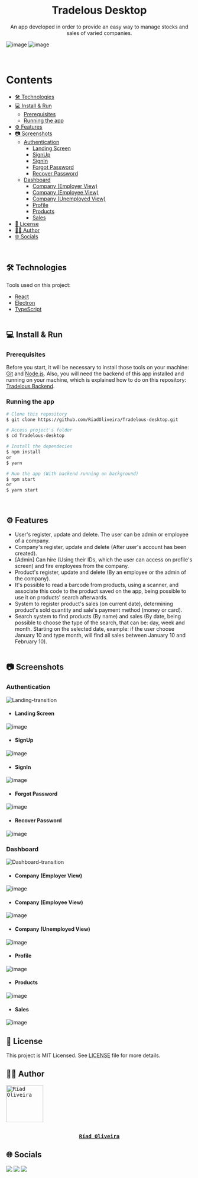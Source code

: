 <h1 align="center">Tradelous Desktop</h1>

<p align="center">
  An app developed in order to provide an easy way to manage stocks and sales of varied companies.
</p>

![image](https://user-images.githubusercontent.com/69125013/147826010-25e9ef50-474a-49a8-b486-3ead4bed8105.png)
![image](https://img.shields.io/github/license/RiadOliveira/Tradelous-frontend-desktop)

<br/>

Contents
=================
<!--ts-->
   * [🛠️ Technologies](#technologies)
   * [💻 Install & Run](#install&run)
      * [Prerequisites](#prerequisites)
      * [Running the app](#running)
   * [⚙️ Features](#features)
   * [📷 Screenshots](#screenshots)
      * [Authentication](#authentication)
        * [Landing Screen](#landing)
        * [SignUp](#sign-up)
        * [SignIn](#sign-in)
        * [Forgot Password](#forgot-password)
        * [Recover Password](#recover-password)
      * [Dashboard](#dashboard-screens) 
        * [Company (Employer View)](#company-employer)
        * [Company (Employee View)](#company-employee)
        * [Company (Unemployed View)](#company-unemployed)
        * [Profile](#profile)
        * [Products](#products)
        * [Sales](#sales)
   * [📝 License](#license)
   * [👨‍💻 Author](#author)
   * [🌐 Socials](#socials)
<!--te-->
<br/>

<h2 id="technologies">🛠️ Technologies</h2>
Tools used on this project:

- [React](https://reactjs.org/)
- [Electron](https://www.electronjs.org/)
- [TypeScript](https://www.typescriptlang.org/) <br/><br/>

<h2 id="install&run">💻 Install & Run</h2>

<h3 id="prerequisites">Prerequisites</h3>
  
  Before you start, it will be necessary to install those tools on your machine: [Git](https://git-scm.com) and [Node.js](https://nodejs.org/en/). Also, you will need the backend of this app installed and running on your machine, which is explained how to do on this repository: [Tradelous Backend](https://github.com/RiadOliveira/Tradelous-backend).
  
<h3 id="running">Running the app</h3>
  
```bash
# Clone this repository
$ git clone https://github.com/RiadOliveira/Tradelous-desktop.git

# Access project's folder
$ cd Tradelous-desktop

# Install the dependecies
$ npm install
or
$ yarn

# Run the app (With backend running on background)
$ npm start
or
$ yarn start
```

<br/>

<h2 id="features">⚙️ Features</h2>

- User's register, update and delete. The user can be admin or employee of a company.
- Company's register, update and delete (After user's account has been created).
- [Admin] Can hire (Using their IDs, which the user can access on profile's screen) and fire employees from the company.
- Product's register, update and delete (By an employee or the admin of the company).
- It's possible to read a barcode from products, using a scanner, and associate this code to the product saved on the app, being possible to use it on products' search afterwards.
- System to register product's sales (on current date), determining product's sold quantity and sale's payment method (money or card).
- Search system to find products (By name) and sales (By date, being possible to choose the type of the search, that can be: day, week and month. Starting on the selected date, example: if the user choose January 10 and type month, will find all sales between January 10 and February 10). <br/><br/>

<h2 id="screenshots">📷 Screenshots</h2>

<h3 id="authentication">Authentication</h3>

![Landing-transition](https://user-images.githubusercontent.com/69125013/148226991-258b5e0c-93b6-4800-ae37-f431eeffe7e2.gif)

- <h4 id="landing">Landing Screen</h4>

![image](https://user-images.githubusercontent.com/69125013/147825665-aff715c5-473f-475f-964e-9657411c5313.png)

- <h4 id="sign-up">SignUp</h4>

![image](https://user-images.githubusercontent.com/69125013/148123918-ca63c481-98d6-4517-a7d4-f5a89546bdc0.png)

- <h4 id="sign-in">SignIn</h4>

![image](https://user-images.githubusercontent.com/69125013/147825769-131d2aad-e4f4-4f89-9259-0e255fbf6ae6.png)

- <h4 id="forgot-password">Forgot Password</h4>

![image](https://user-images.githubusercontent.com/69125013/147825808-ad1b14ff-51a2-4ecc-8d6e-5e1f315a8a12.png)
  
- <h4 id="recover-password">Recover Password</h4>

![image](https://user-images.githubusercontent.com/69125013/148124121-6f14aab9-eadd-4c50-ac0d-b79f86a3206e.png)

<h3 id="dashboard-screens">Dashboard</h3>
  
![Dashboard-transition](https://user-images.githubusercontent.com/69125013/148225486-c60a203b-2799-4a5b-86ae-f3f314c7e605.gif)

- <h4 id="company-employer">Company (Employer View)</h4>

![image](https://user-images.githubusercontent.com/69125013/147825927-cabeddf6-f544-4aed-808a-ab2a1701d80b.png)

- <h4 id="company-employee">Company (Employee View)</h4>

![image](https://user-images.githubusercontent.com/69125013/147826456-0737cf42-6836-4ba4-8abc-90b3ccfae628.png)

- <h4 id="company-unemployed">Company (Unemployed View)</h4>

![image](https://user-images.githubusercontent.com/69125013/147827544-8ad91f31-40f5-4cc8-add4-37854ad8cf6e.png)

- <h4 id="profile">Profile</h4>

![image](https://user-images.githubusercontent.com/69125013/147825972-7dd9d435-fc7f-4074-98ec-379920fa977f.png)

- <h4 id="products">Products</h4>

![image](https://user-images.githubusercontent.com/69125013/147826010-25e9ef50-474a-49a8-b486-3ead4bed8105.png)

- <h4 id="sales">Sales</h4>

![image](https://user-images.githubusercontent.com/69125013/147826176-79d6cf9a-9b0c-4369-8596-2f4bd7f3be20.png)

<h2 id="license">📝 License</h2>
This project is MIT Licensed. See <a href="https://github.com/RiadOliveira/Tradelous-desktop/blob/main/LICENSE">LICENSE</a> file for more details.

<br/>

<h2 id="author">👨‍💻 Author</h2>

<kbd>
  <a href="https://github.com/RiadOliveira">
    <img src="https://avatars.githubusercontent.com/u/69125013?v=4" width="100" alt="Ríad Oliveira"/>
    <br/><br/>
    <p align="center"><b>Ríad Oliveira</b></p>
  </a>
</kbd>

## 🌐 Socials

<div id="socials">
  <a href = "mailto:riad.oliveira@hotmail.com"><img class="badge" src="https://img.shields.io/badge/Microsoft_Outlook-0078D4?style=for-the-badge&logo=microsoft-outlook&logoColor=white" target="_blank"/></a>
  <a href = "mailto:riad.oliveira@gmail.com"><img class="badge" src="https://img.shields.io/badge/Gmail-D14836?style=for-the-badge&logo=gmail&logoColor=white" target="_blank"/></a>
  <a href="https://www.linkedin.com/in/ríad-oliveira" target="_blank"><img class="badge" src="https://img.shields.io/badge/-LinkedIn-%230077B5?style=for-the-badge&logo=linkedin&logoColor=white" target="_blank"/></a>
</div>
